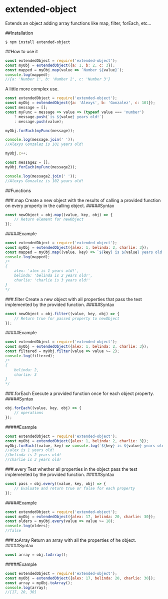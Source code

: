 # extended-object
Extends an object adding array functions like map, filter, forEach, etc...

##Installation
```
$ npm install extended-object
```

##How to use it

```javascript
const extendedObject = require('extended-object');
const myObj = extendedObject({a: 1, b: 2, c: 3});
const mapped = myObj.map(value => `Number ${value}`);
console.log(mapped);
//{a: 'Number 1', b: 'Number 2', c: 'Number 3'}
```
A little more complex use.
```javascript
const extendedObject = require('extended-object');
const myObj = extendedObject({a: 'Alexys', b: 'Gonzalez', c: 101});
const message = [];
const myFunc = message => value => (typeof value === 'number')
    ? message.push(`is ${value} years old!`) 
    : message.push(value);

myObj.forEach(myFunc(message));

console.log(message.join(' '));
//Alexys Gonzalez is 101 years old!

myObj.c++;

const message2 = [];
myObj.forEach(myFunc(message2));

console.log(message2.join(' '));
//Alexys Gonzalez is 102 years old!
```

##Functions

###.map
Create a new object with the results of calling a provided function on every property in the calling object.
#####Syntax
```javascript
const newObject = obj.map((value, key, obj) => {
    // Return element for newObject
});
```
#####Example
```javascript
const extendedObject = require('extended-object');
const myObj = extendedObject({alex: 1, belinda: 2, charlie: 3});
const mapped = myObj.map((value, key) => `${key} is ${value} years old!`);
console.log(mapped);
/*
{ 
    alex: 'alex is 1 years old!',
    belinda: 'belinda is 2 years old!',
    charlie: 'charlie is 3 years old!' 
}
*/
```

###.filter
Create a new object with all properties that pass the test implemented by the provided function.
#####Syntax
```javascript
const newObject = obj.filter((value, key, obj) => {
    // Return true for passed property to newObject
});
```
#####Example
```javascript
const extendedObject = require('extended-object');
const myObj = extendedObject({alex: 1, belinda: 2, charlie: 3});
const filtered = myObj.filter(value => value >= 2);
console.log(filtered);
/*
{ 
    belinda: 2,
    charlie: 3
}
*/
```

###.forEach
Execute a provided function once for each object property.
#####Syntax
```javascript
obj.forEach((value, key, obj) => {
    // operations
});
```
#####Example
```javascript
const extendedObject = require('extended-object');
const myObj = extendedObject({alex: 1, belinda: 2, charlie: 3});
myObj.forEach((value, key) => console.log(`${key} is ${value} years old!`));
//alex is 1 years old!
//belinda is 2 years old!
//charlie is 3 years old! 
```

###.every
Test whether all properties in the object pass the test implemented by the provided function.
#####Syntax
```javascript
const pass = obj.every((value, key, obj) => {
    // Evaluate and return true or false for each property
});
```
#####Example
```javascript
const extendedObject = require('extended-object');
const myObj = extendedObject({alex: 17, belinda: 20, charlie: 30});
const olders = myObj.every(value => value >= 18);
console.log(olders);
//false
```

###.toArray
Return an array with all the properties of he object.
#####Syntax
```javascript
const array = obj.toArray();
```
#####Example
```javascript
const extendedObject = require('extended-object');
const myObj = extendedObject({alex: 17, belinda: 20, charlie: 30});
const array = myObj.toArray();
console.log(array);
//[17, 20, 30]
```